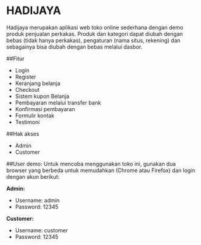 # HADIJAYA
Hadijaya merupakan aplikasi web toko online sederhana dengan demo produk penjualan perkakas. Produk dan kategori dapat diubah dengan bebas (tidak hanya perkakas), pengaturan (nama situs, rekening) dan sebagainya bisa diubah dengan bebas melalui dasbor.

##Fitur
- Login
- Register
- Keranjang belanja
- Checkout
- Sistem kupon Belanja
- Pembayaran melalui transfer bank
- Konfirmasi pembayaran
- Formulir kontak
- Testimoni

##Hak akses
- Admin
- Customer

##User demo:
Untuk mencoba menggunakan toko ini, gunakan dua browser yang berbeda untuk memudahkan (Chrome atau Firefox) dan login dengan akun berikut:

**Admin:**
- Username: admin
- Password: 12345

**Customer:**
- Username: customer
- Password: 12345
